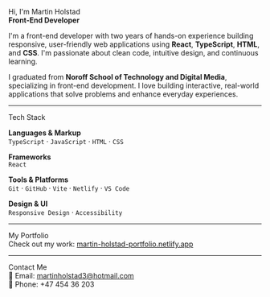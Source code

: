 Hi, I'm Martin Holstad  
**Front-End Developer**

I'm a front-end developer with two years of hands-on experience building responsive, user-friendly web applications using **React**, **TypeScript**, **HTML**, and **CSS**. I'm passionate about clean code, intuitive design, and continuous learning.

I graduated from **Noroff School of Technology and Digital Media**, specializing in front-end development. I love building interactive, real-world applications that solve problems and enhance everyday experiences.

---

Tech Stack

**Languages & Markup**  
`TypeScript` · `JavaScript` · `HTML` · `CSS`

**Frameworks**  
`React`

**Tools & Platforms**  
`Git` · `GitHub` · `Vite` · `Netlify` · `VS Code`

**Design & UI**  
`Responsive Design` · `Accessibility`

---

My Portfolio  
Check out my work: [martin-holstad-portfolio.netlify.app](https://martin-holstad-portfolio.netlify.app/)

---

Contact Me  
📧 Email: [martinholstad3@hotmail.com](mailto:martinholstad3@hotmail.com)  
📱 Phone: +47 454 36 203
